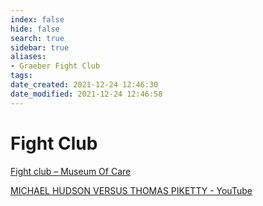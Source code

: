 ```yaml
---
index: false
hide: false
search: true
sidebar: true
aliases:
- Graeber Fight Club
tags:
date_created: 2021-12-24 12:46:30
date_modified: 2021-12-24 12:46:58
---
```


# Fight Club
[Fight club – Museum Of Care](https://museum.care/room/fighting-club/)

[MICHAEL HUDSON VERSUS THOMAS PIKETTY - YouTube](https://www.youtube.com/watch?v=3Mdcam6pGG8)
